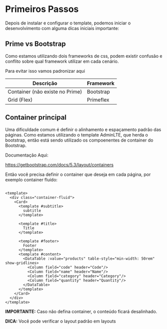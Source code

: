 # Primeiros Passos

Depois de instalar e configurar o template, podemos iniciar o desenvolvimento com alguma dicas iniciais importante:

## Prime vs Bootstrap

Como estamos utilizando dois frameworks de css, podem existir confusão e conflito sobre qual framework utilizar em cada
cenário.

Para evitar isso vamos padronizar aqui

| Descrição                       | Framework   |
|---------------------------------|-------------|
| Container (não existe no Prime) | Bootstrap   |
| Grid (Flex)                     | Primeflex   |


## Container principal

Uma dificuldade comum é definir o alinhamento e espaçamento padrão das páginas. Como estamos utilizando o template
AdminLTE, que herda o bootstrap, então está sendo utilizado os compoenentes de container do Bootstrap.

Documentação Aqui:

https://getbootstrap.com/docs/5.3/layout/containers

Então você precisa definir o container que deseja em cada página, por exemplo container fluído:

```vue

<template>
  <div class="container-fluid">
    <Card>
      <template #subtitle>
        subtitle
      </template>

      <template #title>
        Title
      </template>

      <template #footer>
        Footer
      </template>
      <template #content>
        <DataTable :value="products" table-style="min-width: 50rem" show-gridlines>
          <Column field="code" header="Code"/>
          <Column field="name" header="Name"/>
          <Column field="category" header="Category"/>
          <Column field="quantity" header="Quantity"/>
        </DataTable>
      </template>
    </Card>
  </div>
</template>
```

**IMPORTANTE:** Caso não defina container, o conteúdo ficará desalinhado.

**DICA:** Você pode verificar o layout padrão em layouts
